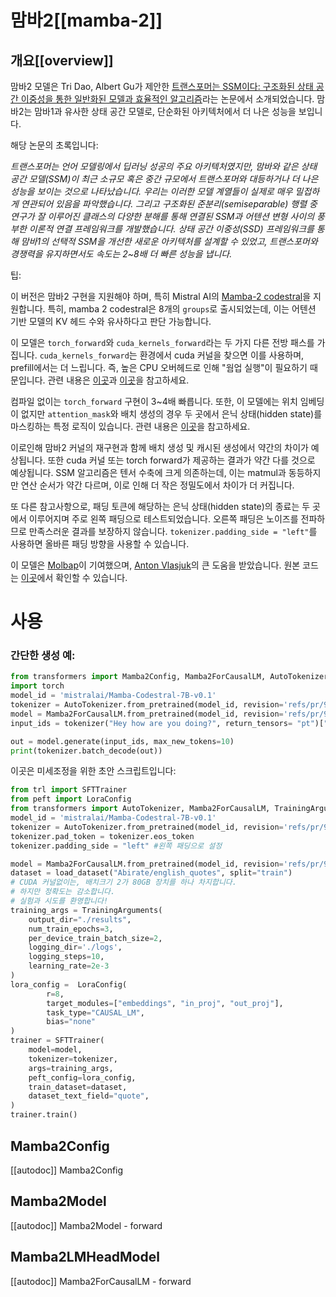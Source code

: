 <!--Copyright 2024 The HuggingFace Team. All rights reserved.

Licensed under the Apache License, Version 2.0 (the "License"); you may not use this file except in compliance with
the License. You may obtain a copy of the License at

http://www.apache.org/licenses/LICENSE-2.0

Unless required by applicable law or agreed to in writing, software distributed under the License is distributed on
an "AS IS" BASIS, WITHOUT WARRANTIES OR CONDITIONS OF ANY KIND, either express or implied. See the License for the
specific language governing permissions and limitations under the License.

⚠️ Note that this file is in Markdown but contain specific syntax for our doc-builder (similar to MDX) that may not be
rendered properly in your Markdown viewer.

-->

# 맘바2[[mamba-2]]

## 개요[[overview]]

맘바2 모델은 Tri Dao, Albert Gu가 제안한 [트랜스포머는 SSM이다: 구조화된 상태 공간 이중성을 통한 일반화된 모델과 효율적인 알고리즘](https://arxiv.org/abs/2405.21060)라는 논문에서 소개되었습니다. 맘바2는 맘바1과 유사한 상태 공간 모델로, 단순화된 아키텍처에서 더 나은 성능을 보입니다.

해당 논문의 초록입니다:

*트랜스포머는 언어 모델링에서 딥러닝 성공의 주요 아키텍처였지만, 맘바와 같은 상태 공간 모델(SSM)이 최근 소규모 혹은 중간 규모에서 트랜스포머와 대등하거나 더 나은 성능을 보이는 것으로 나타났습니다. 우리는 이러한 모델 계열들이 실제로 매우 밀접하게 연관되어 있음을 파악했습니다. 그리고 구조화된 준분리(semiseparable) 행렬 중 연구가 잘 이루어진 클래스의 다양한 분해를 통해 연결된 SSM과 어텐션 변형 사이의 풍부한 이론적 연결 프레임워크를 개발했습니다. 상태 공간 이중성(SSD) 프레임워크를 통해 맘바1의 선택적 SSM을 개선한 새로운 아키텍처를 설계할 수 있었고, 트랜스포머와 경쟁력을 유지하면서도 속도는 2~8배 더 빠른 성능을 냅니다.*

팁:

이 버전은 맘바2 구현을 지원해야 하며, 특히 Mistral AI의 [Mamba-2 codestral](https://huggingface.co/mistralai/Mamba-Codestral-7B-v0.1)을 지원합니다. 특히, mamba 2 codestral은 8개의 `groups`로 출시되었는데, 이는 어텐션 기반 모델의 KV 헤드 수와 유사하다고 판단 가능합니다.

이 모델은 `torch_forward`와 `cuda_kernels_forward`라는 두 가지 다른 전방 패스를 가집니다. `cuda_kernels_forward`는 환경에서 cuda 커널을 찾으면 이를 사용하며, prefill에서는 더 느립니다. 즉, 높은 CPU 오버헤드로 인해 "웜업 실행"이 필요하기 때문입니다. 관련 내용은 [이곳](https://github.com/state-spaces/mamba/issues/389#issuecomment-2171755306)과 [이곳](https://github.com/state-spaces/mamba/issues/355#issuecomment-2147597457)을 참고하세요. 

컴파일 없이는 `torch_forward` 구현이 3~4배 빠릅니다. 또한, 이 모델에는 위치 임베딩이 없지만 `attention_mask`와 배치 생성의 경우 두 곳에서 은닉 상태(hidden state)를 마스킹하는 특정 로직이 있습니다. 관련 내용은 [이곳](https://github.com/state-spaces/mamba/issues/66#issuecomment-1863563829)을 참고하세요. 

이로인해 맘바2 커널의 재구현과 함께 배치 생성 및 캐시된 생성에서 약간의 차이가 예상됩니다. 또한 cuda 커널 또는 torch forward가 제공하는 결과가 약간 다를 것으로 예상됩니다. SSM 알고리즘은 텐서 수축에 크게 의존하는데, 이는 matmul과 동등하지만 연산 순서가 약간 다르며, 이로 인해 더 작은 정밀도에서 차이가 더 커집니다.

또 다른 참고사항으로, 패딩 토큰에 해당하는 은닉 상태(hidden state)의 종료는 두 곳에서 이루어지며 주로 왼쪽 패딩으로 테스트되었습니다. 오른쪽 패딩은 노이즈를 전파하므로 만족스러운 결과를 보장하지 않습니다. `tokenizer.padding_side = "left"`를 사용하면 올바른 패딩 방향을 사용할 수 있습니다.

이 모델은 [Molbap](https://huggingface.co/Molbap)이 기여했으며, [Anton Vlasjuk](https://github.com/vasqu)의 큰 도움을 받았습니다.
원본 코드는 [이곳](https://github.com/state-spaces/mamba)에서 확인할 수 있습니다.


# 사용

### 간단한 생성 예: 
```python 
from transformers import Mamba2Config, Mamba2ForCausalLM, AutoTokenizer
import torch
model_id = 'mistralai/Mamba-Codestral-7B-v0.1'
tokenizer = AutoTokenizer.from_pretrained(model_id, revision='refs/pr/9', from_slow=True, legacy=False)
model = Mamba2ForCausalLM.from_pretrained(model_id, revision='refs/pr/9')
input_ids = tokenizer("Hey how are you doing?", return_tensors= "pt")["input_ids"]

out = model.generate(input_ids, max_new_tokens=10)
print(tokenizer.batch_decode(out))
```

이곳은 미세조정을 위한 초안 스크립트입니다: 
```python 
from trl import SFTTrainer
from peft import LoraConfig
from transformers import AutoTokenizer, Mamba2ForCausalLM, TrainingArguments
model_id = 'mistralai/Mamba-Codestral-7B-v0.1'
tokenizer = AutoTokenizer.from_pretrained(model_id, revision='refs/pr/9', from_slow=True, legacy=False)
tokenizer.pad_token = tokenizer.eos_token
tokenizer.padding_side = "left" #왼쪽 패딩으로 설정

model = Mamba2ForCausalLM.from_pretrained(model_id, revision='refs/pr/9')
dataset = load_dataset("Abirate/english_quotes", split="train")
# CUDA 커널없이는, 배치크기 2가 80GB 장치를 하나 차지합니다.
# 하지만 정확도는 감소합니다.
# 실험과 시도를 환영합니다!
training_args = TrainingArguments(
    output_dir="./results",
    num_train_epochs=3,
    per_device_train_batch_size=2,
    logging_dir='./logs',
    logging_steps=10,
    learning_rate=2e-3
)
lora_config =  LoraConfig(
        r=8,
        target_modules=["embeddings", "in_proj", "out_proj"],
        task_type="CAUSAL_LM",
        bias="none"
)
trainer = SFTTrainer(
    model=model,
    tokenizer=tokenizer,
    args=training_args,
    peft_config=lora_config,
    train_dataset=dataset,
    dataset_text_field="quote",
)
trainer.train()
```


## Mamba2Config

[[autodoc]] Mamba2Config

## Mamba2Model

[[autodoc]] Mamba2Model
    - forward

## Mamba2LMHeadModel

[[autodoc]] Mamba2ForCausalLM
    - forward
